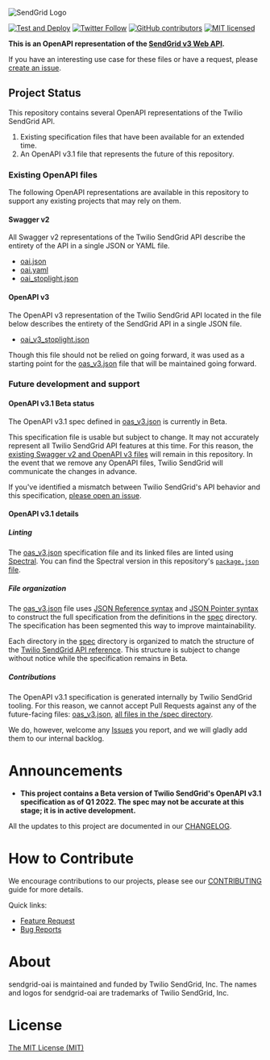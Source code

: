 ![SendGrid Logo](https://uiux.s3.amazonaws.com/2016-logos/email-logo%402x.png)

[![Test and Deploy](https://github.com/sendgrid/sendgrid-oai/actions/workflows/test-and-deploy.yml/badge.svg)](https://github.com/sendgrid/sendgrid-oai/actions/workflows/test-and-deploy.yml)
[![Twitter Follow](https://img.shields.io/twitter/follow/sendgrid.svg?style=social&label=Follow)](https://twitter.com/sendgrid)
[![GitHub contributors](https://img.shields.io/github/contributors/sendgrid/sendgrid-oai.svg)](https://github.com/sendgrid/sendgrid-oai/graphs/contributors)
[![MIT licensed](https://img.shields.io/badge/license-MIT-blue.svg)](LICENSE)

**This is an OpenAPI representation of the [SendGrid v3 Web API](https://sendgrid.com/docs/API_Reference/Web_API_v3/index.html).**

If you have an interesting use case for these files or have a request, please [create an issue](https://github.com/sendgrid/sendgrid-oai/issues).

## Project Status

This repository contains several OpenAPI representations of the Twilio SendGrid API.

1. Existing specification files that have been available for an extended time.
2. An OpenAPI v3.1 file that represents the future of this repository.

### Existing OpenAPI files

The following OpenAPI representations are available in this repository to support any existing projects that may rely on them.

#### Swagger v2

All Swagger v2 representations of the Twilio SendGrid API describe the entirety of the API in a single JSON or YAML file.

- [oai.json](./oai.json)
- [oai.yaml](./oai.yaml)
- [oai_stoplight.json](./oai_stoplight.json)

#### OpenAPI v3

The OpenAPI v3 representation of the Twilio SendGrid API located in the file below describes the entirety of the SendGrid API in a single JSON file.

- [oai_v3_stoplight.json](./oai_v3_stoplight.json)

Though this file should not be relied on going forward, it was used as a starting point for the [oas_v3.json](./oas_v3.json) file that will be maintained going forward.

### Future development and support

#### OpenAPI v3.1 Beta status

The OpenAPI v3.1 spec defined in [oas_v3.json](./oas_v3.json) is currently in Beta.

This specification file is usable but subject to change. It may not accurately represent all Twilio SendGrid API features at this time. For this reason, the [existing Swagger v2 and OpenAPI v3 files](#existing-openapi-files) will remain in this repository. In the event that we remove any OpenAPI files, Twilio SendGrid will communicate the changes in advance.

If you've identified a mismatch between Twilio SendGrid's API behavior and this specification, [please open an issue](#contributions).

#### OpenAPI v3.1 details

##### Linting

The [oas_v3.json](./oas_v3.json) specification file and its linked files are linted using [Spectral](https://stoplight.io/open-source/spectral/). You can find the Spectral version in this repository's [`package.json` file](./package.json).

##### File organization

The [oas_v3.json](./oas_v3.json) file uses [JSON Reference syntax](https://datatracker.ietf.org/doc/html/draft-pbryan-zyp-json-ref-03) and [JSON Pointer syntax](https://datatracker.ietf.org/doc/html/rfc6901) to construct the full specification from the definitions in the [spec](./spec) directory. The specification has been segmented this way to improve maintainability.

Each directory in the [spec](./spec) directory is organized to match the structure of the [Twilio SendGrid API reference](https://docs.sendgrid.com/api-reference/). This structure is subject to change without notice while the specification remains in Beta.

##### Contributions

The OpenAPI v3.1 specification is generated internally by Twilio SendGrid tooling. For this reason, we cannot accept Pull Requests against any of the future-facing files: [oas_v3.json](./oas_v3.json), [all files in the /spec directory](./spec).

We do, however, welcome any [Issues](https://github.com/sendgrid/sendgrid-oai/issues) you report, and we will gladly add them to our internal backlog.

# Announcements

* **This project contains a Beta version of Twilio SendGrid's OpenAPI v3.1 specification as of Q1 2022. The spec may not be accurate at this stage; it is in active development.**

All the updates to this project are documented in our [CHANGELOG](CHANGELOG.md).

# How to Contribute

We encourage contributions to our projects, please see our [CONTRIBUTING](CONTRIBUTING.md) guide for more details.

Quick links:

- [Feature Request](CONTRIBUTING.md#feature-request)
- [Bug Reports](CONTRIBUTING.md#submit-a-bug-report)

# About

sendgrid-oai is maintained and funded by Twilio SendGrid, Inc. The names and logos for sendgrid-oai are trademarks of Twilio SendGrid, Inc.

# License

[The MIT License (MIT)](LICENSE)
